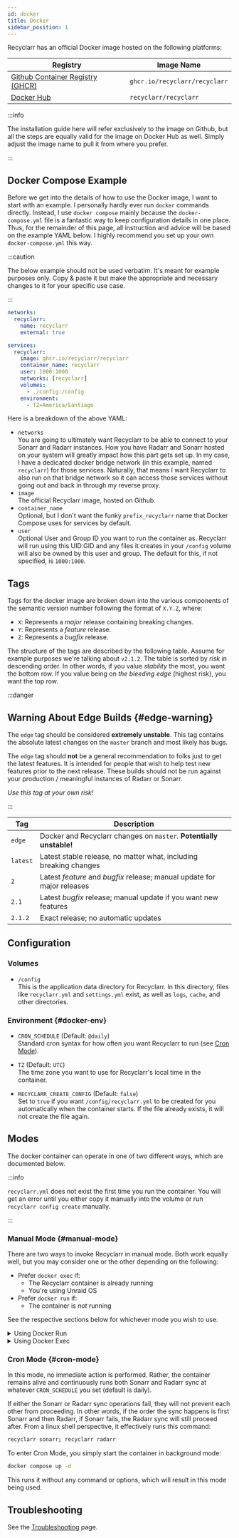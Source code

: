 ```yaml
---
id: docker
title: Docker
sidebar_position: 1
---
```


Recyclarr has an official Docker image hosted on the following platforms:

| Registry                                 | Image Name                    |
| ---------------------------------------- | ----------------------------- |
| [Github Container Registry (GHCR)][ghcr] | `ghcr.io/recyclarr/recyclarr` |
| [Docker Hub][dockerhub]                  | `recyclarr/recyclarr`         |

:::info

The installation guide here will refer exclusively to the image on Github, but all the steps are
equally valid for the image on Docker Hub as well. Simply adjust the image name to pull it from
where you prefer.

:::

[ghcr]: https://github.com/recyclarr/recyclarr/pkgs/container/recyclarr
[dockerhub]: https://hub.docker.com/r/recyclarr/recyclarr

## Docker Compose Example

Before we get into the details of how to use the Docker image, I want to start with an example. I
personally hardly ever run `docker` commands directly. Instead, I use `docker compose` mainly
because the `docker-compose.yml` file is a fantastic way to keep configuration details in one place.
Thus, for the remainder of this page, all instruction and advice will be based on the example YAML
below. I highly recommend you set up your own `docker-compose.yml` this way.

:::caution

The below example should not be used verbatim. It's meant for example purposes only. Copy & paste it
but make the appropriate and necessary changes to it for your specific use case.

:::

```yml
networks:
  recyclarr:
    name: recyclarr
    external: true

services:
  recyclarr:
    image: ghcr.io/recyclarr/recyclarr
    container_name: recyclarr
    user: 1000:1000
    networks: [recyclarr]
    volumes:
      - ./config:/config
    environment:
      - TZ=America/Santiago
```

Here is a breakdown of the above YAML:

- `networks`<br/>
  You are going to ultimately want Recyclarr to be able to connect to your Sonarr and Radarr
  instances. How you have Radarr and Sonarr hosted on your system will greatly impact how this part
  gets set up. In my case, I have a dedicated docker bridge network (in this example, named
  `recyclarr`) for those services. Naturally, that means I want Recyclarr to also run on that bridge
  network so it can access those services without going out and back in through my reverse proxy.
- `image`<br/>
  The official Recyclarr image, hosted on Github.
- `container_name`<br/>
  Optional, but I don't want the funky `prefix_recyclarr` name that Docker Compose uses for services
  by default.
- `user`<br/>
  Optional User and Group ID you want to run the container as. Recyclarr will run using this UID:GID
  and any files it creates in your `/config` volume will also be owned by this user and group. The
  default for this, if not specified, is `1000:1000`.

## Tags

Tags for the docker image are broken down into the various components of the semantic version number
following the format of `X.Y.Z`, where:

- `X`: Represents a *major* release containing breaking changes.
- `Y`: Represents a *feature* release.
- `Z`: Represents a *bugfix* release.

The structure of the tags are described by the following table. Assume for example purposes we're
talking about `v2.1.2`. The table is sorted by *risk* in descending order. In other words, if you
value *stability* the most,  you want the bottom row. If you value being on *the bleeding edge*
(highest risk), you want the top row.

:::danger

## Warning About Edge Builds {#edge-warning}

The `edge` tag should be considered **extremely unstable**. This tag contains the absolute latest
changes on the `master` branch and most likely has bugs.

The `edge` tag should **not** be a general recommendation to folks just to get the latest features.
It is intended for people that wish to help test new features prior to the next release. These
builds should not be run against your production / meaningful instances of Radarr or Sonarr.

*Use this tag at your own risk!*

:::

| Tag      | Description                                                             |
| -------- | ----------------------------------------------------------------------- |
| `edge`   | Docker and Recyclarr changes on `master`. **Potentially unstable!**     |
| `latest` | Latest stable release, no matter what, including breaking changes       |
| `2`      | Latest *feature* and *bugfix* release; manual update for major releases |
| `2.1`    | Latest *bugfix* release; manual update if you want new features         |
| `2.1.2`  | Exact release; no automatic updates                                     |

## Configuration

### Volumes

- `/config`<br/>
  This is the application data directory for Recyclarr. In this directory, files like
  `recyclarr.yml` and `settings.yml` exist, as well as `logs`, `cache`, and other directories.

### Environment {#docker-env}

- `CRON_SCHEDULE` (Default: `@daily`)<br/>
  Standard cron syntax for how often you want Recyclarr to run (see [Cron Mode](#cron-mode)).

- `TZ` (Default: `UTC`)<br/>
  The time zone you want to use for Recyclarr's local time in the container.

- `RECYCLARR_CREATE_CONFIG` (Default: `false`)<br/>
  Set to `true` if you want `/config/recyclarr.yml` to be created for you automatically when the
  container starts. If the file already exists, it will not create the file again.

## Modes

The docker container can operate in one of two different ways, which are documented below.

:::info

`recyclarr.yml` does not exist the first time you run the container. You will get an error until you
either copy it manually into the volume or run `recyclarr config create` manually.

:::

### Manual Mode {#manual-mode}

There are two ways to invoke Recyclarr in manual mode. Both work equally well, but you may consider
one or the other depending on the following:

- Prefer `docker exec` if:
  - The Recyclarr container is already running
  - You're using Unraid OS
- Prefer `docker run` if:
  - The container is *not* running

See the respective sections below for whichever mode you wish to use.

<details><summary>
Using Docker Run
</summary>

When using `docker run` to invoke Recyclarr in manual mode, the container starts up, runs a
user-specified operation, and then exits. This is semantically identical to running Recyclarr
directly on your host machine, but without all of the set up requirements.

The general syntax is:

```txt
docker compose run --rm recyclarr [command] [options]
```

Where:

- `[command]` is one of the supported Recyclarr commands, such as `sync` and `list`.
- `[options]` are any options/arguments supported by that command (e.g. `--debug`, `--preview`).

Examples:

```bash
# Create a default `recyclarr.yml` in your `/config` volume
docker compose run --rm recyclarr config create

# Sync Sonarr with debug logs
docker compose run --rm recyclarr sync sonarr --debug

# Do a preview (dry run) sync for Radarr
docker compose run --rm recyclarr sync radarr --preview --debug
```

:::tip

The `--rm` option ensures the container is deleted after it runs (without it, your list of stopped
containers will start to grow the more often you run it manually).

:::

</details>

<details><summary>
Using Docker Exec
</summary>

Using `docker exec` for manual mode is similar to the previous section, except that it uses an
already-running instance of the container to perform actions.

Using Docker Compose, the general syntax is:

```txt
docker compose exec recyclarr recyclarr [command] [options]
```

Or if you prefer to use Docker directly:

```txt
docker exec recyclarr recyclarr [command] [options]
```

Where:

- `[command]` is one of the supported Recyclarr commands, such as `sync` and `list`.
- `[options]` are any options/arguments supported by that command (e.g. `--debug`, `--preview`).

Examples:

```bash
# Create a default `recyclarr.yml` in your `/config` volume (without compose)
docker exec recyclarr recyclarr config create

# Sync Sonarr with debug logs (with compose)
docker compose exec recyclarr recyclarr sync sonarr --debug

# Do a preview (dry run) sync for Radarr (without compose)
docker exec recyclarr recyclarr sync radarr --preview --debug
```

</details>

### Cron Mode {#cron-mode}

In this mode, no immediate action is performed. Rather, the container remains alive and continuously
runs both Sonarr and Radarr sync at whatever `CRON_SCHEDULE` you set (default is daily).

If either the Sonarr or Radarr sync operations fail, they will not prevent each other from
proceeding. In other words, if the order the sync happens is first Sonarr and then Radarr, if Sonarr
fails, the Radarr sync will still proceed after. From a linux shell perspective, it effectively runs
this command:

```bash
recyclarr sonarr; recyclarr radarr
```

To enter Cron Mode, you simply start the container in background mode:

```bash
docker compose up -d
```

This runs it without any command or options, which will result in this mode being used.

## Troubleshooting

See the [Troubleshooting](/troubleshooting.md#docker) page.
